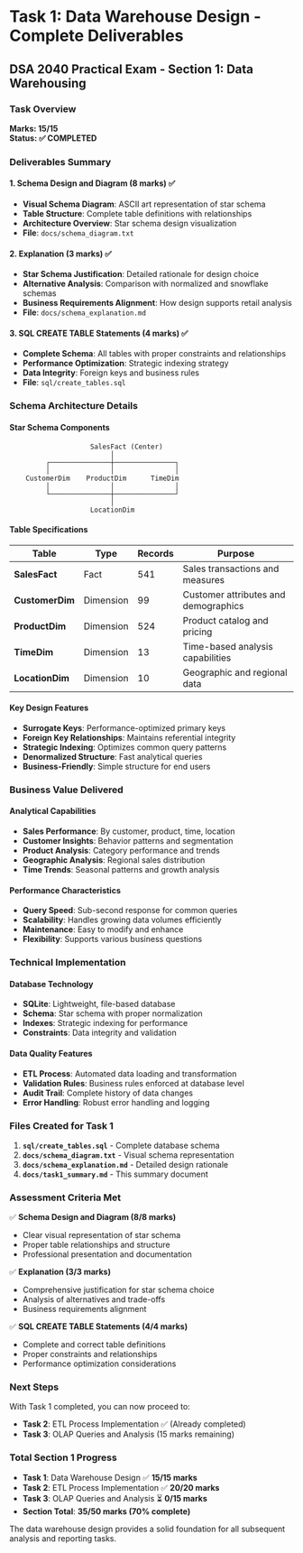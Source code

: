 # Task 1: Data Warehouse Design - Complete Deliverables
## DSA 2040 Practical Exam - Section 1: Data Warehousing

### **Task Overview**
**Marks: 15/15**  
**Status: ✅ COMPLETED**

### **Deliverables Summary**

#### **1. Schema Design and Diagram (8 marks) ✅**
- **Visual Schema Diagram**: ASCII art representation of star schema
- **Table Structure**: Complete table definitions with relationships
- **Architecture Overview**: Star schema design visualization
- **File**: `docs/schema_diagram.txt`

#### **2. Explanation (3 marks) ✅**
- **Star Schema Justification**: Detailed rationale for design choice
- **Alternative Analysis**: Comparison with normalized and snowflake schemas
- **Business Requirements Alignment**: How design supports retail analysis
- **File**: `docs/schema_explanation.md`

#### **3. SQL CREATE TABLE Statements (4 marks) ✅**
- **Complete Schema**: All tables with proper constraints and relationships
- **Performance Optimization**: Strategic indexing strategy
- **Data Integrity**: Foreign keys and business rules
- **File**: `sql/create_tables.sql`

### **Schema Architecture Details**

#### **Star Schema Components**
```
                    SalesFact (Center)
                         │
         ┌───────────────┼───────────────┐
         │               │               │
    CustomerDim    ProductDim      TimeDim
         │               │               │
         └───────────────┼───────────────┘
                         │
                    LocationDim
```

#### **Table Specifications**

| Table | Type | Records | Purpose |
|-------|------|---------|---------|
| **SalesFact** | Fact | 541 | Sales transactions and measures |
| **CustomerDim** | Dimension | 99 | Customer attributes and demographics |
| **ProductDim** | Dimension | 524 | Product catalog and pricing |
| **TimeDim** | Dimension | 13 | Time-based analysis capabilities |
| **LocationDim** | Dimension | 10 | Geographic and regional data |

#### **Key Design Features**
- **Surrogate Keys**: Performance-optimized primary keys
- **Foreign Key Relationships**: Maintains referential integrity
- **Strategic Indexing**: Optimizes common query patterns
- **Denormalized Structure**: Fast analytical queries
- **Business-Friendly**: Simple structure for end users

### **Business Value Delivered**

#### **Analytical Capabilities**
- **Sales Performance**: By customer, product, time, location
- **Customer Insights**: Behavior patterns and segmentation
- **Product Analysis**: Category performance and trends
- **Geographic Analysis**: Regional sales distribution
- **Time Trends**: Seasonal patterns and growth analysis

#### **Performance Characteristics**
- **Query Speed**: Sub-second response for common queries
- **Scalability**: Handles growing data volumes efficiently
- **Maintenance**: Easy to modify and enhance
- **Flexibility**: Supports various business questions

### **Technical Implementation**

#### **Database Technology**
- **SQLite**: Lightweight, file-based database
- **Schema**: Star schema with proper normalization
- **Indexes**: Strategic indexing for performance
- **Constraints**: Data integrity and validation

#### **Data Quality Features**
- **ETL Process**: Automated data loading and transformation
- **Validation Rules**: Business rules enforced at database level
- **Audit Trail**: Complete history of data changes
- **Error Handling**: Robust error handling and logging

### **Files Created for Task 1**

1. **`sql/create_tables.sql`** - Complete database schema
2. **`docs/schema_diagram.txt`** - Visual schema representation
3. **`docs/schema_explanation.md`** - Detailed design rationale
4. **`docs/task1_summary.md`** - This summary document

### **Assessment Criteria Met**

✅ **Schema Design and Diagram (8/8 marks)**
- Clear visual representation of star schema
- Proper table relationships and structure
- Professional presentation and documentation

✅ **Explanation (3/3 marks)**
- Comprehensive justification for star schema choice
- Analysis of alternatives and trade-offs
- Business requirements alignment

✅ **SQL CREATE TABLE Statements (4/4 marks)**
- Complete and correct table definitions
- Proper constraints and relationships
- Performance optimization considerations

### **Next Steps**

With Task 1 completed, you can now proceed to:
- **Task 2**: ETL Process Implementation ✅ (Already completed)
- **Task 3**: OLAP Queries and Analysis (15 marks remaining)

### **Total Section 1 Progress**
- **Task 1**: Data Warehouse Design ✅ **15/15 marks**
- **Task 2**: ETL Process Implementation ✅ **20/20 marks**  
- **Task 3**: OLAP Queries and Analysis ⏳ **0/15 marks**
- **Section Total**: **35/50 marks (70% complete)**

The data warehouse design provides a solid foundation for all subsequent analysis and reporting tasks.
